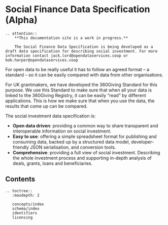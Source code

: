 Social Finance Data Specification (Alpha)
==============================
```eval_rst
.. attention::
    **This documentation site is a work in progress.**

    The Social Finance Data Specification is being developed as a draft data specification for describing social investment. For more information contact jack.lord@opendataservices.coop or bob.harper@opendataservices.coop

```

For open data to be really useful it has to follow an agreed format – a standard – so it can be easily compared with data from other organisations.

For UK grantmakers, we have developed the 360Giving Standard for this purpose. We use this Standard to make sure that when all your data is linked to the 360Giving Registry, it can be easily “read” by different applications. This is how we make sure that when you use the data, the results that come up can be compared.

The social investment data specification is:

* **Open data driven**: providing a common way to share transparent and interoperable information on social investment.
* **Easy to use**: offering a simple spreadsheet format for publishing and consuming data, backed up by a structured data model, developer-friendly JSON serialisation, and conversion tools.
* **Comprehensive**: providing a full view of social investment. Describing the whole investment process and supporting in-depth analysis of deals, grants, loans and beneficiaries.

## Contents

```eval_rst
.. toctree::
   :maxdepth: 2

   concepts/index
   schema/index
   identifiers
   licensing

```
